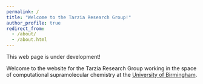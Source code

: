 ```yaml
---
permalink: /
title: "Welcome to the Tarzia Research Group!"
author_profile: true
redirect_from: 
  - /about/
  - /about.html
---
```


This web page is under development!

Welcome to the website for the Tarzia Research Group working in the space of computational supramolecular chemistry at the [University of Birmingham](https://www.birmingham.ac.uk/staff/profiles/chemistry/dr-andrew-tarzia).

